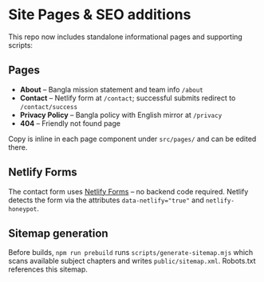 # Site Pages & SEO additions

This repo now includes standalone informational pages and supporting scripts:

## Pages
- **About** – Bangla mission statement and team info `/about`
- **Contact** – Netlify form at `/contact`; successful submits redirect to `/contact/success`
- **Privacy Policy** – Bangla policy with English mirror at `/privacy`
- **404** – Friendly not found page

Copy is inline in each page component under `src/pages/` and can be edited there.

## Netlify Forms
The contact form uses [Netlify Forms](https://docs.netlify.com/forms/setup/) – no backend code required. Netlify detects the form via the attributes `data-netlify="true"` and `netlify-honeypot`.

## Sitemap generation
Before builds, `npm run prebuild` runs `scripts/generate-sitemap.mjs` which scans available subject chapters and writes `public/sitemap.xml`. Robots.txt references this sitemap.
